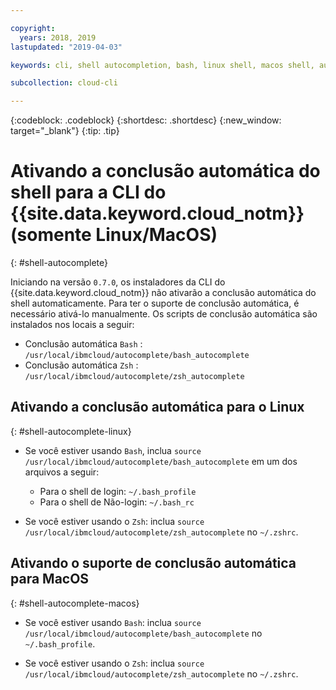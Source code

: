 ```yaml
---

copyright:
  years: 2018, 2019
lastupdated: "2019-04-03"

keywords: cli, shell autocompletion, bash, linux shell, macos shell, autocompletion, autocompletion support, shell

subcollection: cloud-cli

---
```


{:codeblock: .codeblock} 
{:shortdesc: .shortdesc}
{:new_window: target="_blank"}
{:tip: .tip}

# Ativando a conclusão automática do shell para a CLI do {{site.data.keyword.cloud_notm}} (somente Linux/MacOS)
{: #shell-autocomplete}

Iniciando na versão `0.7.0`, os instaladores da CLI do {{site.data.keyword.cloud_notm}} não ativarão a conclusão automática do shell automaticamente. Para ter o suporte de conclusão automática, é necessário ativá-lo manualmente. Os scripts de conclusão automática são instalados nos locais a seguir:

* Conclusão automática ` Bash ` :  ` /usr/local/ibmcloud/autocomplete/bash_autocomplete `
* Conclusão automática ` Zsh ` :  ` /usr/local/ibmcloud/autocomplete/zsh_autocomplete `

## Ativando a conclusão automática para o Linux
{: #shell-autocomplete-linux}

* Se você estiver usando `Bash`, inclua
`source /usr/local/ibmcloud/autocomplete/bash_autocomplete` em um dos arquivos a seguir:

  * Para o shell de login:  ` ~/.bash_profile `
  * Para o shell de Não-login:  ` ~/.bash_rc `
  
* Se você estiver usando o `Zsh`: inclua `source /usr/local/ibmcloud/autocomplete/zsh_autocomplete` no `~/.zshrc`.

## Ativando o suporte de conclusão automática para MacOS
{: #shell-autocomplete-macos}

* Se você estiver usando `Bash`: inclua
`source /usr/local/ibmcloud/autocomplete/bash_autocomplete` no `~/.bash_profile`.

* Se você estiver usando o `Zsh`: inclua `source /usr/local/ibmcloud/autocomplete/zsh_autocomplete` no `~/.zshrc`.
